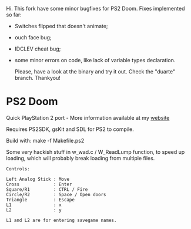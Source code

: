 Hi.
This fork have some minor bugfixes for PS2 Doom.
Fixes implemented so far:
- Switches flipped that doesn't animate;
- ouch face bug;
- IDCLEV cheat bug;
- some minor errors on code, like lack of variable types declaration.

  Please, have a look at the binary and try it out. Check the "duarte" branch. Thankyou!
  
PS2 Doom
========

Quick PlayStation 2 port - More information available at my [website](http://lukasz.dk/2008/02/11/doom-playstation-2-port/)

Requires PS2SDK, gsKit and SDL for PS2 to compile.

Build with: make -f Makefile.ps2

Some very hackish stuff in w_wad.c / W_ReadLump function, to speed up loading,
which will probably break loading from multiple files.

	Controls:

	Left Analog Stick : Move
	Cross             : Enter 
	Square/R1         : CTRL / Fire
	Circle/R2         : Space / Open doors
	Triangle          : Escape
	L1                : x
	L2                : y 

	L1 and L2 are for entering savegame names.  

